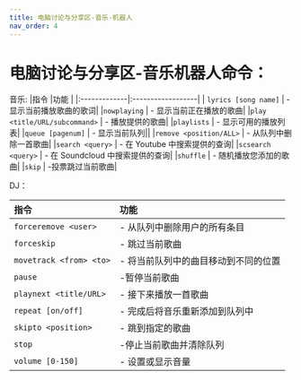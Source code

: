 ```yaml
---
title: 电脑讨论与分享区-音乐-机器人
nav_order: 4
---
```


# 电脑讨论与分享区-音乐机器人命令：

  音乐:
|指令          |功能   |
|:-------------|:------------------|
| ` lyrics [song name] ` | - 显示当前播放歌曲的歌词|
|` nowplaying ` | - 显示当前正在播放的歌曲|
|` play <title/URL/subcommand> ` | - 播放提供的歌曲|
|` playlists ` | - 显示可用的播放列表|
|` queue [pagenum] ` | - 显示当前队列||
|` remove <position/ALL> ` | - 从队列中删除一首歌曲|
|` search <query> ` | - 在 Youtube 中搜索提供的查询|
|` scsearch <query> ` | - 在 Soundcloud 中搜索提供的查询|
|` shuffle ` | - 随机播放您添加的歌曲|
|` skip ` | -投票跳过当前歌曲|

  DJ：

|指令           |功能   |
|:-------------|:------------------|
|` forceremove <user> ` | - 从队列中删除用户的所有条目|
|` forceskip ` | - 跳过当前歌曲|
|` movetrack <from> <to> ` | - 将当前队列中的曲目移动到不同的位置|
|` pause ` | -暂停当前歌曲|  
|` playnext <title/URL> ` | - 接下来播放一首歌曲|
|` repeat [on/off] ` | - 完成后将音乐重新添加到队列中| 
|` skipto <position> ` | - 跳到指定的歌曲|
|` stop ` | -停止当前歌曲并清除队列|
|` volume [0-150] ` | - 设置或显示音量|
